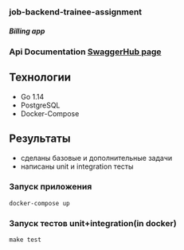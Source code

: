 ### job-backend-trainee-assignment
##### Billing app

### Api Documentation [SwaggerHub page](https://app.swaggerhub.com/apis-docs/maxp007/api_job_backend_trainee_assignment/1.0.0)

## Технологии
* Go 1.14
* PostgreSQL 
* Docker-Compose

## Результаты
* сделаны базовые и дополнительные задачи
* написаны unit и integration тесты    

### Запуск приложения 
    docker-compose up  

### Запуск тестов unit+integration(in docker)
    make test
